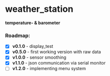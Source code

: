 # weather_station
**temperature- &amp; barometer**

### Roadmap:


- [x] **v0.1.0** - display_test
- [x] **v0.5.0** - first working version with raw data
- [x] **v1.0.0** - sensor smoothing
- [x] **v1.1.0** - json communication via serial monitor
- [ ] **v1.2.0** - implementing menu system
